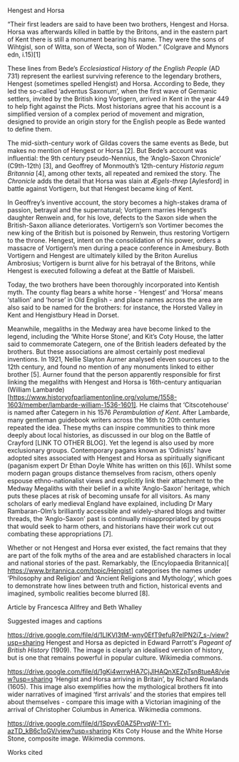 Hengest and Horsa


“Their first leaders are said to have been two brothers, Hengest and Horsa. Horsa was afterwards killed in battle by the Britons, and in the eastern part of Kent there is still a monument bearing his name. They were the sons of Wihtgisl, son of Witta, son of Wecta, son of Woden.”
(Colgrave and Mynors edn, i.15)[1]

These lines from Bede’s _Ecclesiastical History of the English People_ (AD 731) represent the earliest surviving reference to the legendary brothers, Hengest (sometimes spelled Hengist) and Horsa. According to Bede, they led the so-called ‘adventus Saxonum’, when the first wave of Germanic settlers, invited by the British king Vortigern, arrived in Kent in the year 449 to help fight against the Picts. Most historians agree that his account is a simplified version of a complex period of movement and migration, designed to provide an origin story for the English people as Bede wanted to define them.

The mid-sixth-century work of Gildas covers the same events as Bede, but makes no mention of Hengest or Horsa [2]. But Bede’s account was influential: the 9th century pseudo-Nennius, the ‘Anglo-Saxon Chronicle’ (C9th-12th) [3], and Geoffrey of Monmouth’s 12th-century _Historia regum Britannia_ [4], among other texts, all repeated and remixed the story. The _Chronicle_ adds the detail that Horsa was slain at _Ægels-threp_ [Aylesford] in battle against Vortigern, but that Hengest became king of Kent.

In Geoffrey’s inventive account, the story becomes a high-stakes drama of passion, betrayal and the supernatural; Vortigern marries Hengest’s daughter Renwein and, for his love, defects to the Saxon side when the British-Saxon alliance deteriorates. Vortigern’s son Vortimer becomes the new king of the British but is poisoned by Renwein, thus restoring Vortigern to the throne. Hengest, intent on the consolidation of his power, orders a massacre of Vortigern’s men during a peace conference in Amesbury. Both Vortigern and Hengest are ultimately killed by the Briton Aurelius Ambrosius; Vortigern is burnt alive for his betrayal of the Britons, while Hengest is executed following a defeat at the Battle of Maisbeli.

Today, the two brothers have been thoroughly incorporated into Kentish myth. The county flag bears a white horse - ‘Hengest’ and ‘Horsa’ means ‘stallion’ and ‘horse’ in Old English - and place names across the area are also said to be named for the brothers: for instance, the Horsted Valley in Kent and Hengistbury Head in Dorset.

Meanwhile, megaliths in the Medway area have become linked to the legend, including the ‘White Horse Stone’, and Kit’s Coty House, the latter said to commemorate Categern, one of the British leaders defeated by the brothers. But these associations are almost certainly post medieval inventions. In 1921, Nellie Slayton Aurner analysed eleven sources up to the 12th century, and found no mention of any monuments linked to either brother [5].
Aurner found that the person apparently responsible for first linking the megaliths with Hengest and Horsa is 16th-century antiquarian (William Lambarde)[https://www.historyofparliamentonline.org/volume/1558-1603/member/lambarde-william-1536-1601]. He claims that ‘Citscotehouse’ is named after Categern in his 1576 _Perambulation of Kent_. After Lambarde, many gentleman guidebook writers across the 16th to 20th centuries repeated the idea.
These myths can inspire communities to think more deeply about local histories, as discussed in our blog on the Battle of Crayford [LINK TO OTHER BLOG]. Yet the legend is also used by more exclusionary groups. Contemporary pagans known as ‘Odinists’ have adopted sites associated with Hengest and Horsa as spiritually significant (paganism expert Dr Ethan Doyle White has written on this [6]). Whilst some modern pagan groups distance themselves from racism, others openly espouse ethno-nationalist views and explicitly link their attachment to the Medway Megaliths with their belief in a white ‘Anglo-Saxon’ heritage, which puts these places at risk of becoming unsafe for all visitors. As many scholars of early medieval England have explained, including Dr Mary Rambaran-Olm’s brilliantly accessible and widely-shared blogs and twitter threads, the ‘Anglo-Saxon’ past is continually misappropriated by groups that would seek to harm others, and historians have their work cut out combating these appropriations [7].

Whether or not Hengest and Horsa ever existed, the fact remains that they are part of the folk myths of the area and are established characters in local and national stories of the past. Remarkably, the (Encylopaedia Britannica)[ https://www.britannica.com/topic/Hengist] categorises the names under ‘Philosophy and Religion’ and ‘Ancient Religions and Mythology’, which goes to demonstrate how lines between truth and fiction, historical events and imagined, symbolic realities become blurred [8].


Article by Francesca Allfrey and Beth Whalley


Suggested images and captions

https://drive.google.com/file/d/1LlKVI3tM-wny0EfT9efuR7elPN2i7_s-/view?usp=sharing Hengest and Horsa as depicted in Edward Parrott's _Pageant of British History_ (1909). The image is clearly an idealised version of history, but is one that remains powerful in popular culture. Wikimedia commons.

https://drive.google.com/file/d/1gKi4wrrwHA7CjJlHAQnXEZpTsn8tueA8/view?usp=sharing ‘Hengist and Horsa arriving in Britain’, by Richard Rowlands (1605). This image also exemplifies how the mythological brothers fit into wider narratives of imagined ‘first arrivals’ and the stories that empires tell about themselves - compare this image with a Victorian imagining of the arrival of Christopher Columbus in America. Wikimedia commons.

https://drive.google.com/file/d/1SpyvE0AZ5PrvqW-TYl-azTD_kB6c1oGV/view?usp=sharing Kits Coty House and the White Horse Stone, composite image. Wikimedia commons.

Works cited

[^ref1]: Bede. _The Ecclesiastical History of the English People_. Eds. Bertram Colgrave and R. A. B. Mynors. Oxford: Oxford University Press, 1969. Print.
[^ref2]: Gildas. ‘Medieval Sourcebook: Gildas: from Concerning the Ruin of Britain (De Excidio Britanniae)’. _Internet History Sourcebooks Project_. Fordham University. Web <https://sourcebooks.fordham.edu/source/gildas.asp>. Last access 1 June 2021.
[^ref3]: Nennius. ‘Medieval Sourcebook: Nennius: Historia Brittonum, 8th century’. _Internet History Sourcebooks Project_. Fordham University. Web <https://sourcebooks.fordham.edu/basis/nennius-full.asp>. Last access 1 June 2021.
[^ref4]: Geoffrey of Monmouth. _The History of the Kings of Britain_. Ed. Lewis Thorpe. London: Penguin, 1973. Print.
[^ref5]: Aurner, Nellie Slayton. _Hengest: A study in Early English hero legend_. Iowa: University of Iowa Humanistic Studies 2.1. Print.
[^ref6]: Doyle White, Ethan. ‘Old stones, new rites: contemporary pagan interactions with the medway megaliths’. _Material Religion_ 12:3 (2016): 346-372. Online DOI: 10.1080/17432200.2016.1192152.
[^ref7]: Rambaran-Olm, Mary. ‘Anglo-Saxon Studies [Early English Studies], Academia and White Supremacy’. _Medium_. 27 June 2018. Web. <https://mrambaranolm.medium.com/anglo-saxon-studies-academia-and-white-supremacy-17c87b360bf3>. Last access 1 June 2021.
And @AxelFolio (Mary Rambaran-Olm). ‘Thread on misappropriated medieva/ pagan imagery’. Twitter.  30 May 2021. Web. <https://twitter.com/ISASaxonists/status/1399037263150002177>. Last accessed 1 June 2021.
[^ref8]: Parul Jain. ‘Hengist and Horsa’. _Encyclopedia Britannica Online_. 10 February 2012. Web. <https://www.britannica.com/topic/Hengist>. Last access 1 June 2021.
